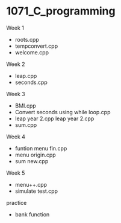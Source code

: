 # 1071_C_programming

Week 1
* roots.cpp	
* tempconvert.cpp	
* welcome.cpp


Week 2
* leap.cpp
* seconds.cpp


Week 3
* BMI.cpp
* Convert seconds using while loop.cpp	
* leap year 2.cpp	leap year 2.cpp
* sum.cpp


Week 4
* funtion menu fin.cpp
* menu origin.cpp
* sum new.cpp


Week 5
* menu++.cpp
* simulate test.cpp

practice
* bank function
